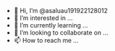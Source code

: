 - 👋 Hi, I’m @asaluau191922128012
- 👀 I’m interested in ...
- 🌱 I’m currently learning ...
- 💞️ I’m looking to collaborate on ...
- 📫 How to reach me ...

<!---
manicka kanmani  is a ✨ special ✨ repository because its `README.md` (this file) appears on your GitHub profile.
You can click the Preview link to take a look at your changes.
--->
